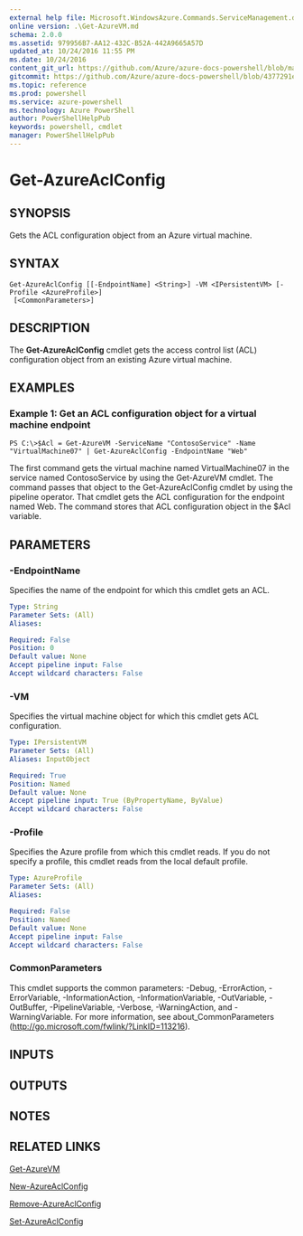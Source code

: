 ```yaml
---
external help file: Microsoft.WindowsAzure.Commands.ServiceManagement.dll-Help.xml
online version: .\Get-AzureVM.md
schema: 2.0.0
ms.assetid: 979956B7-AA12-432C-B52A-442A9665A57D
updated_at: 10/24/2016 11:55 PM
ms.date: 10/24/2016
content_git_url: https://github.com/Azure/azure-docs-powershell/blob/master/azureps-cmdlets-docs/ServiceManagement/Azure.Service/v0.9.8/Get-AzureAclConfig.md
gitcommit: https://github.com/Azure/azure-docs-powershell/blob/4377291ee360e58e2c1c5d644155daf6a0279055/azureps-cmdlets-docs/ServiceManagement/Azure.Service/v0.9.8/Get-AzureAclConfig.md
ms.topic: reference
ms.prod: powershell
ms.service: azure-powershell
ms.technology: Azure PowerShell
author: PowerShellHelpPub
keywords: powershell, cmdlet
manager: PowerShellHelpPub
---
```


# Get-AzureAclConfig

## SYNOPSIS
Gets the ACL configuration object from an Azure virtual machine.

## SYNTAX

```
Get-AzureAclConfig [[-EndpointName] <String>] -VM <IPersistentVM> [-Profile <AzureProfile>]
 [<CommonParameters>]
```

## DESCRIPTION
The **Get-AzureAclConfig** cmdlet gets the access control list (ACL) configuration object from an existing Azure virtual machine.

## EXAMPLES

### Example 1: Get an ACL configuration object for a virtual machine endpoint
```
PS C:\>$Acl = Get-AzureVM -ServiceName "ContosoService" -Name "VirtualMachine07" | Get-AzureAclConfig -EndpointName "Web"
```

The first command gets the virtual machine named VirtualMachine07 in the service named ContosoService by using the Get-AzureVM cmdlet.
The command passes that object to the Get-AzureAclConfig cmdlet by using the pipeline operator.
That cmdlet gets the ACL configuration for the endpoint named Web.
The command stores that ACL configuration object in the $Acl variable.

## PARAMETERS

### -EndpointName
Specifies the name of the endpoint for which this cmdlet gets an ACL.

```yaml
Type: String
Parameter Sets: (All)
Aliases: 

Required: False
Position: 0
Default value: None
Accept pipeline input: False
Accept wildcard characters: False
```

### -VM
Specifies the virtual machine object for which this cmdlet gets ACL configuration.

```yaml
Type: IPersistentVM
Parameter Sets: (All)
Aliases: InputObject

Required: True
Position: Named
Default value: None
Accept pipeline input: True (ByPropertyName, ByValue)
Accept wildcard characters: False
```

### -Profile
Specifies the Azure profile from which this cmdlet reads.
If you do not specify a profile, this cmdlet reads from the local default profile.

```yaml
Type: AzureProfile
Parameter Sets: (All)
Aliases: 

Required: False
Position: Named
Default value: None
Accept pipeline input: False
Accept wildcard characters: False
```

### CommonParameters
This cmdlet supports the common parameters: -Debug, -ErrorAction, -ErrorVariable, -InformationAction, -InformationVariable, -OutVariable, -OutBuffer, -PipelineVariable, -Verbose, -WarningAction, and -WarningVariable. For more information, see about_CommonParameters (http://go.microsoft.com/fwlink/?LinkID=113216).

## INPUTS

## OUTPUTS

## NOTES

## RELATED LINKS

[Get-AzureVM](./Get-AzureVM.md)

[New-AzureAclConfig](./New-AzureAclConfig.md)

[Remove-AzureAclConfig](./Remove-AzureAclConfig.md)

[Set-AzureAclConfig](./Set-AzureAclConfig.md)


